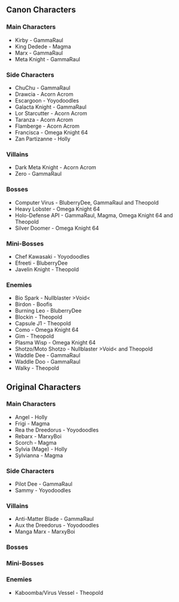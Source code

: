 ## Canon Characters
### Main Characters
* Kirby - GammaRaul
* King Dedede - Magma
* Marx - GammaRaul
* Meta Knight - GammaRaul
### Side Characters
* ChuChu - GammaRaul
* Drawcia - Acorn Acrom
* Escargoon - Yoyodoodles
* Galacta Knight - GammaRaul
* Lor Starcutter - Acorn Acrom
* Taranza - Acorn Acrom
* Flamberge - Acorn Acrom
* Francisca - Omega Knight 64
* Zan Partizanne - Holly
### Villains
* Dark Meta Knight - Acorn Acrom
* Zero - GammaRaul
### Bosses
* Computer Virus - BluberryDee, GammaRaul and Theopold
* Heavy Lobster - Omega Knight 64
* Holo-Defense API - GammaRaul, Magma, Omega Knight 64 and Theopold
* Silver Doomer - Omega Knight 64
### Mini-Bosses
* Chef Kawasaki - Yoyodoodles
* Efreeti - BluberryDee
* Javelin Knight - Theopold
### Enemies
* Bio Spark - Nullblaster >Void<
* Birdon - Boofis
* Burning Leo - BluberryDee
* Blockin - Theopold
* Capsule J1 - Theopold
* Como - Omega Knight 64
* Gim - Theopold
* Plasma Wisp - Omega Knight 64
* Shotzo/Moto Shotzo - Nullblaster >Void< and Theopold
* Waddle Dee - GammaRaul
* Waddle Doo - GammaRaul
* Walky - Theopold

## Original Characters
### Main Characters
* Angel - Holly
* Frigi - Magma
* Rea the Dreedorus - Yoyodoodles
* Rebarx - MarxyBoi
* Scorch - Magma
* Sylvia (Mage) - Holly
* Sylvianna - Magma
### Side Characters
* Pilot Dee - GammaRaul
* Sammy - Yoyodoodles
### Villains
* Anti-Matter Blade - GammaRaul
* Aux the Dreedorus - Yoyodoodles
* Manga Marx - MarxyBoi
### Bosses
### Mini-Bosses
### Enemies
* Kaboomba/Virus Vessel - Theopold
